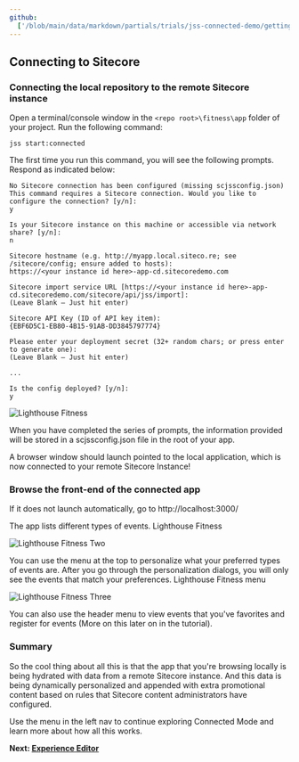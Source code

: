 ```yaml
---
github:
  ['/blob/main/data/markdown/partials/trials/jss-connected-demo/getting-started/connecting.md']
---
```


## Connecting to Sitecore

### Connecting the local repository to the remote Sitecore instance

Open a terminal/console window in the `<repo root>\fitness\app` folder of your project. Run the following command:

```shell
jss start:connected
```

The first time you run this command, you will see the following prompts. Respond as indicated below:

```shell
No Sitecore connection has been configured (missing scjssconfig.json)
This command requires a Sitecore connection. Would you like to configure the connection? [y/n]:
y

Is your Sitecore instance on this machine or accessible via network share? [y/n]:
n

Sitecore hostname (e.g. http://myapp.local.siteco.re; see /sitecore/config; ensure added to hosts):
https://<your instance id here>-app-cd.sitecoredemo.com

Sitecore import service URL [https://<your instance id here>-app-cd.sitecoredemo.com/sitecore/api/jss/import]:
(Leave Blank – Just hit enter)

Sitecore API Key (ID of API key item):
{EBF6D5C1-EB80-4B15-91AB-DD3845797774}

Please enter your deployment secret (32+ random chars; or press enter to generate one):
(Leave Blank – Just hit enter)

...

Is the config deployed? [y/n]:
y
```

![Lighthouse Fitness](https://mss-p-006-delivery.sitecorecontenthub.cloud/api/public/content/f575d7259d1b48248a38898517478fd1?v=159ee4e3)

When you have completed the series of prompts, the information provided will be stored in a scjssconfig.json file in the root of your app.

A browser window should launch pointed to the local application, which is now connected to your remote Sitecore Instance!

### Browse the front-end of the connected app

If it does not launch automatically, go to http://localhost:3000/

The app lists different types of events. Lighthouse Fitness

![Lighthouse Fitness Two](https://mss-p-006-delivery.sitecorecontenthub.cloud/api/public/content/ba40a6c9ee204a7fb188ffc376a11013?v=e65e0076)

You can use the menu at the top to personalize what your preferred types of events are. After you go through the personalization dialogs, you will only see the events that match your preferences. Lighthouse Fitness menu

![Lighthouse Fitness Three](https://mss-p-006-delivery.sitecorecontenthub.cloud/api/public/content/1004e5b172604ea8821f8a45a435f3e0?v=ca3cf9ce)

You can also use the header menu to view events that you've favorites and register for events (More on this later on in the tutorial).

### Summary

So the cool thing about all this is that the app that you're browsing locally is being hydrated with data from a remote Sitecore instance. And this data is being dynamically personalized and appended with extra promotional content based on rules that Sitecore content administrators have configured.

Use the menu in the left nav to continue exploring Connected Mode and learn more about how all this works.

**Next: [Experience Editor](/trials/jss-connected-demo/exploring-sitecore/experience-editor)**
